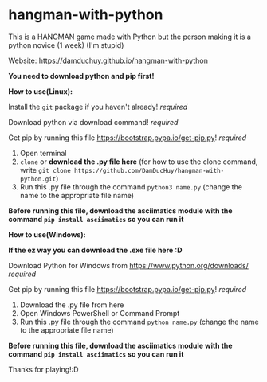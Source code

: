 # hangman-with-python
This is a HANGMAN game made with Python but the person making it is a python novice (1 week)
(I'm stupid)

Website: https://damduchuy.github.io/hangman-with-python

**You need to download python and pip first!**





**How to use(Linux):**

Install the `git` package if you haven't already! *required*

Download python via download command! *required*

Get pip by running this file https://bootstrap.pypa.io/get-pip.py! *required*


1. Open terminal
2. `clone` or **download the .py file here**
(for how to use the clone command, write `git clone https://github.com/DamDucHuy/hangman-with-python.git`)
3. Run this .py file through the command `python3 name.py`
(change the name to the appropriate file name)

**Before running this file, download the asciimatics module with the command `pip install asciimatics` so you can run it**





**How to use(Windows):**

**If the ez way you can download the .exe file here :D**

Download Python for Windows from https://www.python.org/downloads/ *required*

Get pip by running this file https://bootstrap.pypa.io/get-pip.py! *required*


1. Download the .py file from here
2. Open Windows PowerShell or Command Prompt
3. Run this .py file through the command `python name.py`
(change the name to the appropriate file name)

**Before running this file, download the asciimatics module with the command `pip install asciimatics` so you can run it**


Thanks for playing!:D
